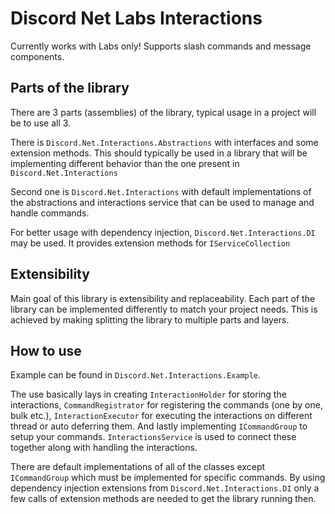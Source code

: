 # Discord Net Labs Interactions

Currently works with Labs only! Supports slash commands and message components.

## Parts of the library

There are 3 parts (assemblies) of the library, typical usage in a project will be to use
all 3.

There is `Discord.Net.Interactions.Abstractions` with interfaces and some extension
methods. This should typically be used in a library that will be implementing different
behavior than the one present in `Discord.Net.Interactions`

Second one is `Discord.Net.Interactions` with default implementations of the
abstractions and interactions service that can be used to manage and handle commands.

For better usage with dependency injection, `Discord.Net.Interactions.DI` may
be used. It provides extension methods for `IServiceCollection`

## Extensibility

Main goal of this library is extensibility and replaceability. Each part of the
library can be implemented differently to match your project needs. This is
achieved by making splitting the library to multiple parts and layers.

## How to use

Example can be found in `Discord.Net.Interactions.Example`.

The use basically lays in creating `InteractionHolder` for storing the interactions,
`CommandRegistrator` for registering the commands (one by one, bulk etc.),
`InteractionExecutor` for executing the interactions on different thread or auto deferring
them. And lastly implementing `ICommandGroup` to setup your commands.
`InteractionsService` is used to connect these together along
with handling the interactions.

There are default implementations of all of the classes except `ICommandGroup`
which must be implemented for specific commands. By using dependency injection
extensions from `Discord.Net.Interactions.DI` only a few calls of extension
methods are needed to get the library running then.
